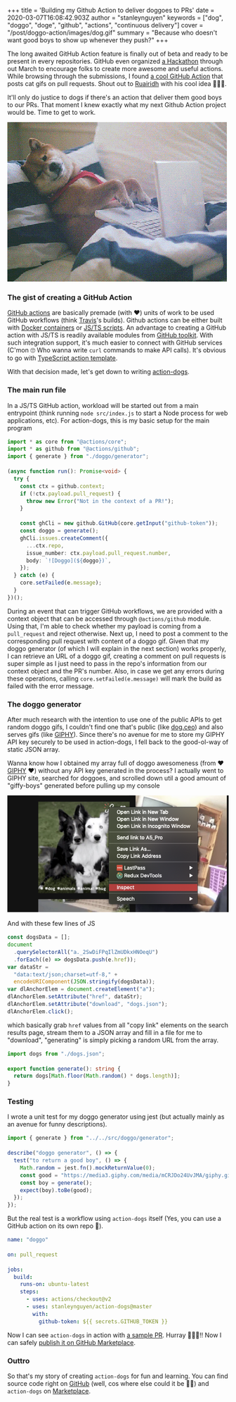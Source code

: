 +++
title = 'Building my Github Action to deliver doggoes to PRs'
date = 2020-03-07T16:08:42.903Z
author = "stanleynguyen"
keywords = ["dog", "doggo", "doge", "github", "actions", "continuous delivery"]
cover = "/post/doggo-action/images/dog.gif"
summary = "Because who doesn't want good boys to show up whenever they push?"
+++

The long awaited GitHub Action feature is finally out of beta and ready to be present
in every repositories. GitHub even organized [a Hackathon](https://githubhackathon.com)
through out March to encourage folks to create more awesome and useful actions.
While browsing through the submissions, I found [a cool GitHub Action](https://github.com/ruairidhwm/action-cats)
that posts cat gifs on pull requests. Shout out to [Ruairidh](https://ruairidh.dev) with his cool
idea 👏👏👏.

It'll only do justice to dogs if there's an action that deliver them
good boys to our PRs. That moment I knew exactly what my next Github Action project would be. Time to get to work.

![Doggo get to work](/post/doggo-action/images/get2work.gif)

### The gist of creating a GitHub Action

[GitHub actions](https://help.github.com/en/actions/getting-started-with-github-actions/about-github-actions)
are basically premade (with ❤️) units of work to be used GitHub workflows (think [Travis](https://travis-ci.org/)'s builds).
Github actions can be either built with [Docker containers](https://help.github.com/en/actions/building-actions/creating-a-docker-container-action)
or [JS/TS scripts](https://help.github.com/en/actions/building-actions/creating-a-javascript-action).
An advantage to creating a GitHub action with JS/TS is readily available modules
from [GitHub toolkit](https://github.com/actions/toolkit). With such integration
support, it's much easier to connect with GitHub services (C'mon 🙄 Who wanna write
`curl` commands to make API calls). It's obvious to go with [TypeScript action template](https://github.com/actions/typescript-action).

With that decision made, let's get down to writing [action-dogs](https://github.com/stanleynguyen/action-dogs).

### The main run file

In a JS/TS GitHub action, workload will be started out from a main entrypoint (think
running `node src/index.js` to start a Node process for web applications, etc).
For action-dogs, this is my basic setup for the main program

```typescript
import * as core from "@actions/core";
import * as github from "@actions/github";
import { generate } from "./doggo/generator";

(async function run(): Promise<void> {
  try {
    const ctx = github.context;
    if (!ctx.payload.pull_request) {
      throw new Error("Not in the context of a PR!");
    }

    const ghCli = new github.GitHub(core.getInput("github-token"));
    const doggo = generate();
    ghCli.issues.createComment({
      ...ctx.repo,
      issue_number: ctx.payload.pull_request.number,
      body: `![Doggo](${doggo})`,
    });
  } catch (e) {
    core.setFailed(e.message);
  }
})();
```

During an event that can trigger GitHub workflows, we are provided with a context
object that can be accessed through `@actions/github` module. Using that, I'm able
to check whether my payload is coming from a `pull_request` and reject otherwise.
Next up, I need to post a comment to the corresponding pull request with content
of a doggo gif. Given that my doggo generator (of which I will explain in the
next section) works properly, I can retrieve an URL of a doggo gif, creating a
comment on pull requests is super simple as I just need to pass in the repo's information
from our context object and the PR's number. Also, in case we get any errors during
these operations, calling `core.setFailed(e.message)` will mark the build as failed
with the error message.

### The doggo generator

After much research with the intention to use one of the public APIs to get random
doggo gifs, I couldn't find one that's public (like [dog.ceo](https://dog.ceo))
and also serves gifs (like [GIPHY](https://giphy.com)). Since there's no avenue
for me to store my GIPHY API key securely to be used in action-dogs, I fell back
to the good-ol-way of static JSON array.

Wanna know how I obtained my array full of doggo awesomeness (from ❤️ [GIPHY](https://giphy.com) ❤️) without any API key generated in the process?
I actually went to GIPHY site, searched for doggoes, and scrolled down util a good
amount of "giffy-boys" generated before pulling up my console

![Inspect GIPHY](/post/doggo-action/images/inspect.png)

And with these few lines of JS

```js
const dogsData = [];
document
  .querySelectorAll("a._2SwDiFPqIlZmUDkxHNOeqU")
  .forEach((e) => dogsData.push(e.href));
var dataStr =
  "data:text/json;charset=utf-8," +
  encodeURIComponent(JSON.stringify(dogsData));
var dlAnchorElem = document.createElement("a");
dlAnchorElem.setAttribute("href", dataStr);
dlAnchorElem.setAttribute("download", "dogs.json");
dlAnchorElem.click();
```

which basically grab `href` values from all "copy link" elements on the search
results page, stream them to a JSON array and fill in a file for me to "download", "generating" is simply picking a random URL from the array.

```typescript
import dogs from "./dogs.json";

export function generate(): string {
  return dogs[Math.floor(Math.random() * dogs.length)];
}
```

### Testing

I wrote a unit test for my doggo generator using jest (but actually mainly as an avenue for
funny descriptions).

```ts
import { generate } from "../../src/doggo/generator";

describe("doggo generator", () => {
  test("to return a good boy", () => {
    Math.random = jest.fn().mockReturnValue(0);
    const good = "https://media3.giphy.com/media/mCRJDo24UvJMA/giphy.gif";
    const boy = generate();
    expect(boy).toBe(good);
  });
});
```

But the real test is a workflow using `action-dogs` itself (Yes, you can use
a GitHub action on its own repo 🤯).

```yaml
name: "doggo"

on: pull_request

jobs:
  build:
    runs-on: ubuntu-latest
    steps:
      - uses: actions/checkout@v2
      - uses: stanleynguyen/action-dogs@master
        with:
          github-token: ${{ secrets.GITHUB_TOKEN }}
```

Now I can see `action-dogs` in action with [a sample PR](https://github.com/stanleynguyen/action-dogs/pull/1). Hurray 🙌🙌🙌!! Now I can safely [publish it on GitHub Marketplace](https://help.github.com/en/actions/building-actions/publishing-actions-in-github-marketplace).

### Outtro

So that's my story of creating `action-dogs` for fun and learning. You can find
source code right on [GitHub](https://github.com/stanleynguyen/action-dogs) (well,
cos where else could it be 🤷‍♂️) and `action-dogs` on [Marketplace](https://github.com/marketplace/actions/action-dogs).
